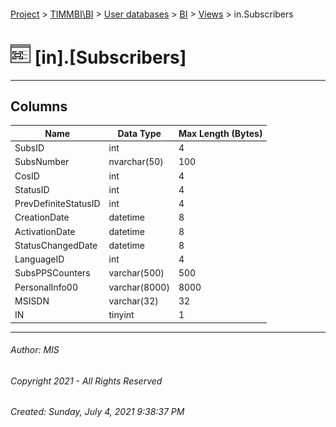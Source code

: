 #### 

[Project](../../../../index.md) > [TIMMBI\\BI](../../../index.md) > [User databases](../../index.md) > [BI](../index.md) > [Views](Views.md) > in.Subscribers

# ![Views](../../../../Images/View32.png) [in].[Subscribers]

---

## <a name="#columns"></a>Columns

| Name | Data Type | Max Length (Bytes) |
|---|---|---|
| SubsID | int | 4 |
| SubsNumber | nvarchar(50) | 100 |
| CosID | int | 4 |
| StatusID | int | 4 |
| PrevDefiniteStatusID | int | 4 |
| CreationDate | datetime | 8 |
| ActivationDate | datetime | 8 |
| StatusChangedDate | datetime | 8 |
| LanguageID | int | 4 |
| SubsPPSCounters | varchar(500) | 500 |
| PersonalInfo00 | varchar(8000) | 8000 |
| MSISDN | varchar(32) | 32 |
| IN | tinyint | 1 |


---

###### Author:  MIS

###### Copyright 2021 - All Rights Reserved

###### Created: Sunday, July 4, 2021 9:38:37 PM

